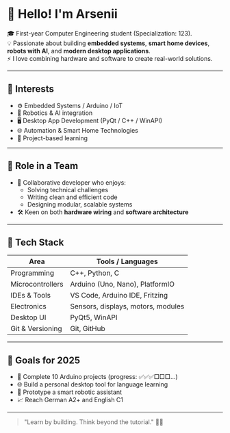 # 👋 Hello! I'm Arsenii

🎓 First-year Computer Engineering student (Specialization: 123).  
💡 Passionate about building **embedded systems**, **smart home devices**, **robots with AI**, and **modern desktop applications**.  
⚡ I love combining hardware and software to create real-world solutions.

---

## 🧭 Interests

- ⚙️ Embedded Systems / Arduino / IoT
- 🧠 Robotics & AI integration
- 🖥️ Desktop App Development (PyQt / C++ / WinAPI)
- 🌐 Automation & Smart Home Technologies
- 🧪 Project-based learning

---

## 👥 Role in a Team

- 🤝 Collaborative developer who enjoys:
  - Solving technical challenges
  - Writing clean and efficient code
  - Designing modular, scalable systems
- 🛠️ Keen on both **hardware wiring** and **software architecture**

---

## 🧰 Tech Stack

| Area               | Tools / Languages                        |
|--------------------|------------------------------------------|
| Programming        | C++, Python, C                           |
| Microcontrollers   | Arduino (Uno, Nano), PlatformIO          |
| IDEs & Tools       | VS Code, Arduino IDE, Fritzing           |
| Electronics        | Sensors, displays, motors, modules       |
| Desktop UI         | PyQt5, WinAPI                            |
| Git & Versioning   | Git, GitHub                              |

---

## 🚀 Goals for 2025

- 🔬 Complete 10 Arduino projects (progress: ✅✅✅□□□...)
- 🌐 Build a personal desktop tool for language learning
- 🤖 Prototype a smart robotic assistant
- 📈 Reach German A2+ and English C1

---

> "Learn by building. Think beyond the tutorial." 🧠💥
